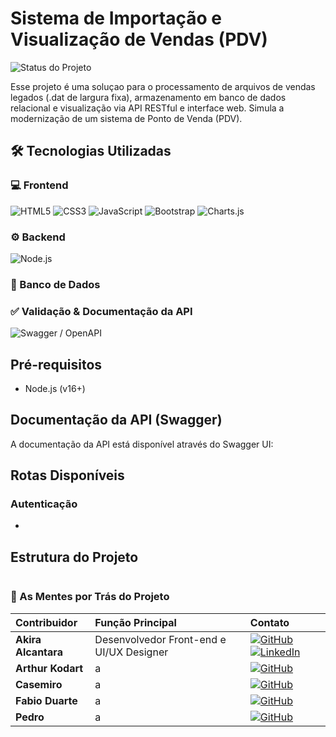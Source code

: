 # Sistema de Importação e Visualização de Vendas (PDV)

![Status do Projeto](https://img.shields.io/badge/Status-Em_andamento-yellow)

Esse projeto é uma soluçao para o processamento de arquivos de vendas legados (.dat de largura fixa), armazenamento em banco de dados relacional e visualização via API RESTful e interface web. Simula a modernização de um sistema de Ponto de Venda (PDV).

## 🛠️ Tecnologias Utilizadas

### **💻 Frontend**

![HTML5](https://img.shields.io/badge/HTML5-E34F26?style=for-the-badge&logo=html5&logoColor=white "HTML5 - Linguagem de marcação para estruturar o conteúdo web.")
![CSS3](https://img.shields.io/badge/CSS3-1572B6?style=for-the-badge&logo=css3&logoColor=white "CSS3 - Linguagem de estilo para estilizar a aparência das páginas.")
![JavaScript](https://img.shields.io/badge/JavaScript-F7DF1E?style=for-the-badge&logo=javascript&logoColor=black "JavaScript - Linguagem de programação essencial para interatividade.")
![Bootstrap](https://img.shields.io/badge/Bootstrap-7952B3?style=for-the-badge&logo=bootstrap&logoColor=white "Bootstrap - Framework de frontend para um design responsivo e ágil.")
![Charts.js](https://img.shields.io/badge/Charts.js-FF6384?style=for-the-badge&logo=chart.js&logoColor=white "Charts.js - Biblioteca para criação de gráficos interativos e visualização de dados.")

### **⚙️ Backend**

![Node.js](https://img.shields.io/badge/Node.js-43853D?style=for-the-badge&logo=node.js&logoColor=white "Node.js - Ambiente de execução JavaScript no servidor.")

### **💾 Banco de Dados**


### **✅ Validação & Documentação da API**

![Swagger / OpenAPI](https://img.shields.io/badge/Swagger-85EA2D?style=for-the-badge&logo=swagger&logoColor=black "Swagger/OpenAPI - Para documentação interativa e visualização dos endpoints da API.")


## Pré-requisitos

- Node.js (v16+)

## Documentação da API (Swagger)

A documentação da API está disponível através do Swagger UI:


## Rotas Disponíveis

### Autenticação

- 

## Estrutura do Projeto

```

```
### 🚀 As Mentes por Trás do Projeto

| Contribuidor | Função Principal                   | Contato                                                                                                                                                                                                                                                                                                                                                                                                                                                                                                        |
| :----------- | :--------------------------------- | :----------------------------------------------------------------------------------------------------------------------------------------------------------------------------------------------------------------------------------------------------------------------------------------------------------------------------------------------------------------------------------------------------------------------------------------------------------------------------------------------- |
| **Akira Alcantara** | Desenvolvedor Front-end e UI/UX Designer | [![GitHub](https://img.shields.io/badge/GitHub-100000?style=for-the-badge&logo=github&logoColor=white)](https://github.com//Bakisune) [![LinkedIn](https://img.shields.io/badge/LinkedIn-0077B5?style=for-the-badge&logo=linkedin&logoColor=white)](https://linkedin.com/in/akiraalcantara-bakisune) |
| **Arthur Kodart** | a | [![GitHub](https://img.shields.io/badge/GitHub-100000?style=for-the-badge&logo=github&logoColor=white)](https://github.com/ArthurKodart) |
| **Casemiro** | a | [![GitHub](https://img.shields.io/badge/GitHub-100000?style=for-the-badge&logo=github&logoColor=white)](https://#)  |
| **Fabio Duarte** | a | [![GitHub](https://img.shields.io/badge/GitHub-100000?style=for-the-badge&logo=github&logoColor=white)](https://github.com/FabinDr) |
| **Pedro** |  a | [![GitHub](https://img.shields.io/badge/GitHub-100000?style=for-the-badge&logo=github&logoColor=white)](https://github.com/Pedrim447) |




